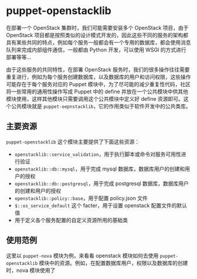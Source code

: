 # puppet-openstacklib
在部署一个 OpenStack 集群时，我们可能需要安装多个 OpenStack 项目，由于 OpenStack 项目都是按照类似的设计模式开发的，因此这些不同的服务的架构都具有某些共同的特点，例如每个服务一般都会有一个专用的数据库，都会使用消息队列来完成内部组件通信，一般都由 Python 开发，可以使用 WSGI 的方式进行部署等等...

由于这些服务的共同特性，在部署 OpenStack 服务时，我们的很多操作往往需要重复进行，例如为每个服务创建数据库，以及数据库的用户和访问权限，这些操作可能存在于每个服务对应的 Puppet 模块中，为了尽可能的减少重复性代码，社区将一些常用的通用性操作写成 Puppet 中的 define 并放在一个公共模块中供其他模块使用，这样其他模块只需要调用这个公共模块中定义好 define 资源即可。这个公共模块就是 `puppet-oepnstacklib`，它的作用类似于软件开发中的公共类库。

## 主要资源
`puppet-openstacklib` 这个模块主要提供了下面这些资源：

* `openstacklib::service_validation`，用于执行脚本或命令对服务可用性进行验证
* `openstacklib::db::mysql`，用于完成 mysql 数据库，数据库用户的创建和用户的授权
* `openstacklib::db::postgresql`，用于完成 postgresql 数据库，数据库用户的创建和用户的授权
* `openstacklib::policy::base`，用于配置 policy.json 文件
* `$::os_service_default` 这个 facter，用于设置 openstack 配置文件的默认值
* 用于定义各个服务配置的自定义资源所用的基础类

## 使用范例
这里以 `puppet-nova` 模块为例，来看看 openstack 模块如何去使用 `puppet-openstacklib` 模块中的资源。例如，在配置数据库用户，权限以及数据库的创建时，nova 模块使用了
